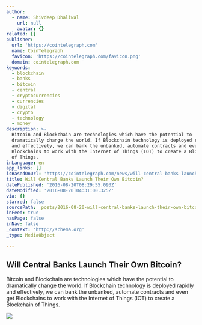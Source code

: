 ```yaml
---
author:
  - name: Shivdeep Dhaliwal
    url: null
    avatar: {}
related: []
publisher:
  url: 'https://cointelegraph.com'
  name: CoinTelegraph
  favicon: 'https://cointelegraph.com/favicon.png'
  domain: cointelegraph.com
keywords:
  - blockchain
  - banks
  - bitcoin
  - central
  - cryptocurrencies
  - currencies
  - digital
  - crypto
  - technology
  - money
description: >-
  Bitcoin and Blockchain are technologies which have the potential to
  dramatically change the world. If Blockchain technology is deployed rapidly
  and effectively, we can bank the unbanked, automate contracts and even get
  Blockchains to work with the Internet of Things (IOT) to create a Blockchain
  of Things.
inLanguage: en
app_links: []
isBasedOnUrl: 'https://cointelegraph.com/news/will-central-banks-launch-their-own-bitcoin'
title: Will Central Banks Launch Their Own Bitcoin?
datePublished: '2016-08-20T08:29:55.093Z'
dateModified: '2016-08-20T04:31:00.325Z'
via: {}
starred: false
sourcePath: _posts/2016-08-20-will-central-banks-launch-their-own-bitcoin.md
inFeed: true
hasPage: false
inNav: false
_context: 'http://schema.org'
_type: MediaObject

---
```

<article style=""><h1>Will Central Banks Launch Their Own Bitcoin?</h1><p>Bitcoin and Blockchain are technologies which have the potential to dramatically change the world. If Blockchain technology is deployed rapidly and effectively, we can bank the unbanked, automate contracts and even get Blockchains to work with the Internet of Things (IOT) to create a Blockchain of Things.</p><img src="https://cointelegraph.com/images/725_Ly9jb2ludGVsZWdyYXBoLmNvbS9zdG9yYWdlL3VwbG9hZHMvdmlldy8zODI3ODA3MWFlNDZjMzczNmRjOWYwYzgzNjdiYjExOC5qcGc=.jpg" /></article>